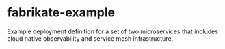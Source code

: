 # fabrikate-example

Example deployment definition for a set of two microservices that includes cloud native observability and service mesh infrastructure.